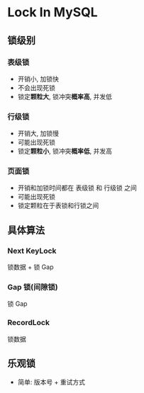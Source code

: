 # Lock In MySQL

## 锁级别

### 表级锁

- 开销小, 加锁快
- 不会出现死锁
- 锁定**颗粒大**, 锁冲突**概率高**, 并发低

### 行级锁

- 开销大, 加锁慢
- 可能出现死锁
- 锁定**颗粒小**, 锁冲突**概率低**, 并发高

### 页面锁

- 开销和加锁时间都在 表级锁 和 行级锁 之间
- 可能出现死锁
- 锁定颗粒在于表锁和行锁之间

## 具体算法

### Next KeyLock

锁数据 + 锁 Gap

### Gap 锁(间隙锁)

锁 Gap

### RecordLock

锁数据


## 乐观锁

- 简单: 版本号 + 重试方式
